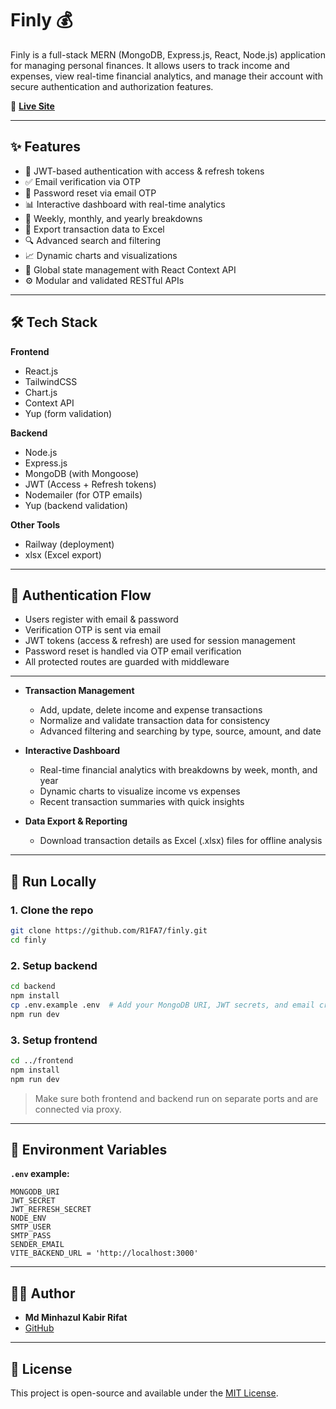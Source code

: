 # Finly 💰

Finly is a full-stack MERN (MongoDB, Express.js, React, Node.js) application for managing personal finances. It allows users to track income and expenses, view real-time financial analytics, and manage their account with secure authentication and authorization features.

🚀 **[Live Site](https://finly-production-79f0.up.railway.app)**

---

## ✨ Features

- 🔐 JWT-based authentication with access & refresh tokens  
- ✅ Email verification via OTP  
- 🔁 Password reset via email OTP  
- 📊 Interactive dashboard with real-time analytics  
- 📅 Weekly, monthly, and yearly breakdowns  
- 📁 Export transaction data to Excel  
- 🔍 Advanced search and filtering  
- 📈 Dynamic charts and visualizations  
- 🧠 Global state management with React Context API  
- ⚙️ Modular and validated RESTful APIs  

---

## 🛠️ Tech Stack

**Frontend**
- React.js
- TailwindCSS
- Chart.js
- Context API
- Yup (form validation)

**Backend**
- Node.js
- Express.js
- MongoDB (with Mongoose)
- JWT (Access + Refresh tokens)
- Nodemailer (for OTP emails)
- Yup (backend validation)

**Other Tools**
- Railway (deployment)
- xlsx (Excel export)

---

## 🔐 Authentication Flow

- Users register with email & password  
- Verification OTP is sent via email  
- JWT tokens (access & refresh) are used for session management  
- Password reset is handled via OTP email verification  
- All protected routes are guarded with middleware  

---

- **Transaction Management**
  - Add, update, delete income and expense transactions
  - Normalize and validate transaction data for consistency
  - Advanced filtering and searching by type, source, amount, and date

- **Interactive Dashboard**
  - Real-time financial analytics with breakdowns by week, month, and year
  - Dynamic charts to visualize income vs expenses
  - Recent transaction summaries with quick insights

- **Data Export & Reporting**
  - Download transaction details as Excel (.xlsx) files for offline analysis
---

## 🧪 Run Locally

### 1. Clone the repo

```bash
git clone https://github.com/R1FA7/finly.git
cd finly
```

### 2. Setup backend

```bash
cd backend
npm install
cp .env.example .env  # Add your MongoDB URI, JWT secrets, and email credentials
npm run dev
```

### 3. Setup frontend

```bash
cd ../frontend
npm install
npm run dev
```

> Make sure both frontend and backend run on separate ports and are connected via proxy.

---

## 📨 Environment Variables

**`.env` example:**

```env
MONGODB_URI
JWT_SECRET
JWT_REFRESH_SECRET
NODE_ENV
SMTP_USER
SMTP_PASS
SENDER_EMAIL
VITE_BACKEND_URL = 'http://localhost:3000'
```

---

## 🧑‍💻 Author

- **Md Minhazul Kabir Rifat**
- [GitHub](https://github.com/R1FA7)

---

## 📄 License

This project is open-source and available under the [MIT License](LICENSE).
